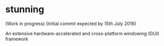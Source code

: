 # stunning

(Work in progress)
(Initial commit expected by 15th July 2016)

An extensive hardware-accelerated and cross-platform windowing (GUI) framework
